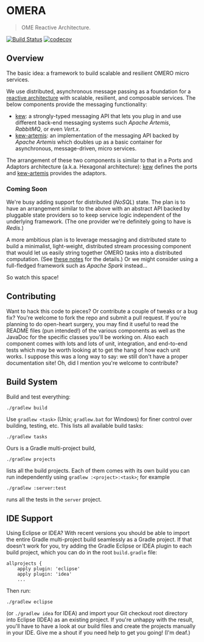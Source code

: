 OMERA
=====
> OME Reactive Architecture.

[![Build Status](https://api.travis-ci.org/openmicroscopy/omero-ms-queue.svg?branch=master)](https://travis-ci.org/openmicroscopy/omero-ms-queue)
[![codecov](https://codecov.io/gh/openmicroscopy/omero-ms-queue/branch/master/graph/badge.svg)](https://codecov.io/gh/openmicroscopy/omero-ms-queue)


Overview
--------
The basic idea: a framework to build scalable and resilient OMERO micro
services.

We use distributed, asynchronous message passing as a foundation for a
[reactive architecture][rman] with scalable, resilient, and composable
services. The below components provide the messaging functionality:

* [kew][kew]: a strongly-typed messaging API that lets you plug in and
use different back-end messaging systems such *Apache Artemis*, *RabbitMQ*,
or even *Vert.x*.
* [kew-artemis][kew-artemis]: an implementation of the messaging API backed
by *Apache Artemis* which doubles up as a basic container for asynchronous,
message-driven, micro services.

The arrangement of these two components is similar to that in a Ports and
Adaptors architecture (a.k.a. Hexagonal architecture): [kew][kew] defines
the ports and [kew-artemis][kew-artemis] provides the adaptors.

### Coming Soon
We're busy adding support for distributed (*NoSQL*) state. The plan is to
have an arrangement similar to the above with an abstract API backed by
pluggable state providers so to keep service logic independent of the
underlying framework. (The one provider we're definitely going to have
is *Redis*.)

A more ambitious plan is to leverage messaging and distributed state to
build a minimalist, light-weight, distributed stream processing component
that would let us easily string together OMERO tasks into a distributed
computation. (See [these notes][dlp] for the details.) Or we might consider
using a full-fledged framework such as *Apache Spark* instead...

So watch this space!


Contributing
------------
Want to hack this code to pieces? Or contribute a couple of tweaks or a bug
fix? You're welcome to fork the repo and submit a pull request.
If you're planning to do open-heart surgery, you may find it useful to read
the README files (pun intended!) of the various components as well as the
JavaDoc for the specific classes you'll be working on. Also each component
comes with lots and lots of unit, integration, and end-to-end tests which
may be worth looking at to get the hang of how each unit works. I suppose
this was a long way to say: we still don't have a proper documentation site!
Oh, did I mention you're welcome to contribute?


Build System
------------
Build and test everything:

    ./gradlew build

Use `gradlew <task>` (Unix; `gradlew.bat` for Windows) for finer control over
building, testing, etc. This lists all available build tasks:

    ./gradlew tasks

Ours is a Gradle multi-project build, 

    ./gradlew projects

lists all the build projects. Each of them comes with its own build you can
run independently using `gradlew :<project>:<task>`; for example

    ./gradlew :server:test

runs all the tests in the `server` project.


IDE Support
-----------
Using Eclipse or IDEA? With recent versions you should be able to import the
entire Gradle multi-project build seamlessly as a Gradle project. If that
doesn't work for you, try adding the Gradle Eclipse or IDEA plugin to each
build project, which you can do in the root `build.gradle` file:

    allprojects {
        apply plugin: 'eclipse'
        apply plugin: 'idea' 
        ...

Then run:

    ./gradlew eclipse

(or `./gradlew idea` for IDEA) and import your Git checkout root directory
into Eclipse (IDEA) as an existing project.
If you're unhappy with the result, you'll have to have a look at our build
files and create the projects manually in your IDE. Give me a shout if you
need help to get you going! (I'm deaf.)




[dlp]: https://github.com/openmicroscopy/omero-ms-queue/issues/4
    "Distributed List Processing"
[kew]: components/kew
    "Kew Component"
[kew-artemis]: components/kew-artemis
    "Kew Artemis Component"
[rman]: https://www.reactivemanifesto.org/
    "The Reactive Manifesto"

